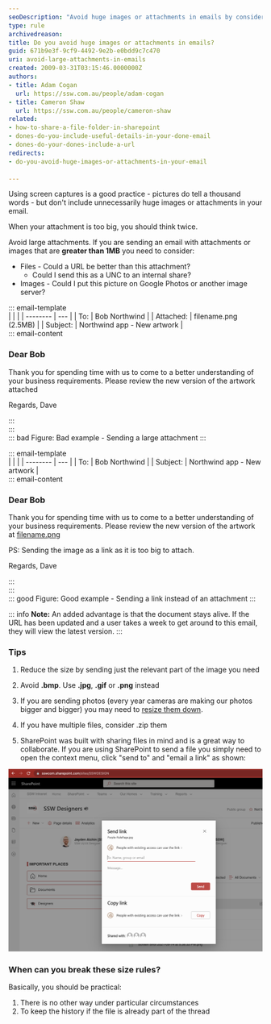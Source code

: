 ```yaml
---
seoDescription: "Avoid huge images or attachments in emails by considering alternative methods to share large files, such as sending a URL or sharing through SharePoint."
type: rule
archivedreason: 
title: Do you avoid huge images or attachments in emails?
guid: 671b9e3f-9cf9-4492-9e2b-e0bdd9c7c470
uri: avoid-large-attachments-in-emails
created: 2009-03-31T03:15:46.0000000Z
authors:
- title: Adam Cogan
  url: https://ssw.com.au/people/adam-cogan
- title: Cameron Shaw
  url: https://ssw.com.au/people/cameron-shaw
related: 
- how-to-share-a-file-folder-in-sharepoint
- dones-do-you-include-useful-details-in-your-done-email
- dones-do-your-dones-include-a-url
redirects: 
- do-you-avoid-huge-images-or-attachments-in-your-email

---
```


Using screen captures is a good practice - pictures do tell a thousand words - but don't include unnecessarily huge images or attachments in your email.

When your attachment is too big, you should think twice.

<!--endintro-->

Avoid large attachments. If you are sending an email with attachments or images that are **greater than 1MB** you need to consider:

* Files - Could a URL be better than this attachment?
  * Could I send this as a UNC to an internal share?
* Images - Could I put this picture on Google Photos or another image server?

::: email-template  
|          |     |
| -------- | --- |
| To:      | Bob Northwind |
| Attached:      | filename.png (2.5MB) |
| Subject: | Northwind app - New artwork |  
::: email-content  

### Dear Bob

Thank you for spending time with us to come to a better understanding of your business requirements. Please review the new version of the artwork attached

Regards,
Dave

:::  
:::  
::: bad
Figure: Bad example - Sending a large attachment
:::

::: email-template  
|          |     |
| -------- | --- |
| To:      | Bob Northwind |
| Subject: | Northwind app - New artwork |  
::: email-content  

### Dear Bob

Thank you for spending time with us to come to a better understanding of your business requirements. Please review the new version of the artwork at [filename.png](https://northwind365.com/images/Group%2013.png)

PS: Sending the image as a link as it is too big to attach.

Regards,
Dave

:::  
:::  
::: good
Figure: Good example - Sending a link instead of an attachment
:::

::: info
**Note:** An added advantage is that the document stays alive. If the URL has been updated and a user takes a week to get around to this email, they will view the latest version.
:::

### Tips

1. Reduce the size by sending just the relevant part of the image you need

2. Avoid **.bmp**. Use **.jpg**, **.gif** or **.png** instead

3. If you are sending photos (every year cameras are making our photos bigger and bigger) you may need to [resize them down](https://imagecompressor.com/).

4. If you have multiple files, consider .zip them

5. SharePoint was built with sharing files in mind and is a great way to collaborate. If you are using SharePoint to send a file you simply need to open the context menu, click "send to" and "email a link" as shown:

  ![Figure: SharePoint makes it easy to share or just copy the link](sharepoint-file-share.png)

### When can you break these size rules?

Basically, you should be practical:

1. There is no other way under particular circumstances
2. To keep the history if the file is already part of the thread
